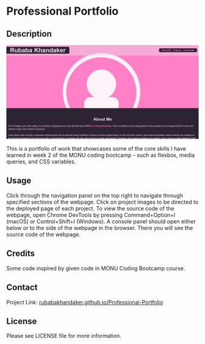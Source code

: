# Professional Portfolio

## Description
![Screenshot of Deployed site.](https://raw.githubusercontent.com/RubabaKhandaker/Professional-Portfolio/main/assets/images/README-Site-Screenshot.png)

This is a portfolio of work that showcases some of the core skills I have learned in week 2 of the MONU coding bootcamp - such as flexbox, media queries, and CSS variables.

## Usage

Click through the navigation panel on the top right to navigate through specified sections of the webpage. Click on project images to be directed to the deployed page of each project. To view the source code of the webpage, open Chrome DevTools by pressing Command+Option+I (macOS) or Control+Shift+I (Windows). A console panel should open either below or to the side of the webpage in the browser. There you will see the source code of the webpage.

## Credits

Some code inspired by given code in MONU Coding Bootcamp course.

## Contact

Project Link: [rubabakhandaker.github.io/Professional-Portfolio](https://rubabakhandaker.github.io/Professional-Portfolio/)

## License

Please see LICENSE file for more information.